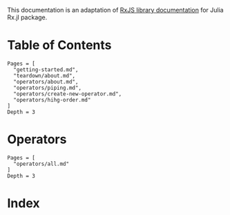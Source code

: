 This documentation is an adaptation of [RxJS library documentation](https://rxjs.dev) for Julia Rx.jl package.

# Table of Contents

```@contents
Pages = [
  "getting-started.md",
  "teardown/about.md",
  "operators/about.md",
  "operators/piping.md",
  "operators/create-new-operator.md",
  "operators/hihg-order.md"
]
Depth = 3
```

# Operators

```@contents
Pages = [
  "operators/all.md"
]
Depth = 3
```

# Index

```@index
```
